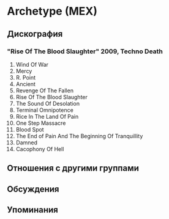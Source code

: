 # Archetype (MEX)



## Дискография

### "Rise Of The Blood Slaughter" 2009, Techno Death

1. Wind Of War   
2. Mercy   
3. R. Point   
4. Ancient   
5. Revenge Of The Fallen   
6. Rise Of The Blood Slaughter   
7. The Sound Of Desolation   
8. Terminal Omnipotence   
9. Rice In The Land Of Pain   
10. One Step Massacre   
11. Blood Spot   
12. The End of Pain And The Beginning Of Tranquillity   
13. Damned   
14. Cacophony Of Hell 


## Отношения с другими группами


## Обсуждения


## Упоминания

